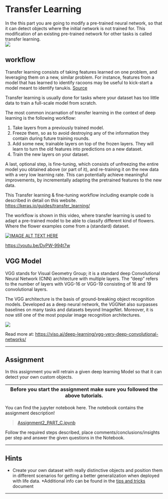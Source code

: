 # Transfer Learning


In the this part you are going to modify a pre-trained neural network, so that it can detect objects where the initial network is not trained for. This modification of an existing pre-trained network for other tasks is called transfer learning.  
![](https://www.researchgate.net/publication/342400905/figure/fig4/AS:905786289057792@1592967688003/The-architecture-of-our-transfer-learning-model.jpg)


## workflow
Transfer learning consists of taking features learned on one problem, and leveraging them on a new, similar problem. For instance, features from a model that has learned to identify racoons may be useful to kick-start a model meant to identify tanukis. [Source](https://keras.io/guides/transfer_learning)

Transfer learning is usually done for tasks where your dataset has too little data to train a full-scale model from scratch.

The most common incarnation of transfer learning in the context of deep learning is the following workflow:

1. Take layers from a previously trained model.
2. Freeze them, so as to avoid destroying any of the information they contain during future training rounds.
3. Add some new, trainable layers on top of the frozen layers. They will learn to turn the old features into predictions on a new dataset.
4. Train the new layers on your dataset.

A last, optional step, is fine-tuning, which consists of unfreezing the entire model you obtained above (or part of it), and re-training it on the new data with a very low learning rate. This can potentially achieve meaningful improvements, by incrementally adapting the pretrained features to the new data.

This Transfer learning & fine-tuning workflow including example code is described in detail on this website.
https://keras.io/guides/transfer_learning/

The workflow is shown in this video, where transfer learning is used to adapt a pre-trained model to be able to classify different kind of flowers. Where the flower examples come from a (standard) dataset.

[![IMAGE ALT TEXT HERE](https://img.youtube.com/vi/DyPW-994t7w/0.jpg)](https://youtu.be/DyPW-994t7w)

https://youtu.be/DyPW-994t7w


<!--
Before you can start transfer learning, you first have to setup the Jetson to be used for this assignment, then you will get acquainted with Inference and we will provide you with some information about transfer learning on the given network. After reading / doing these steps you can move on to the Assignment.

## Preparation Jetson

You are going to use **another docker image**, new tools and a camera for this assignment, first check the
[PartC_GettingStarted.md](PartC_GettingStarted.md) how to get everything up and running!


> **NOTE: Before Launching your Docker container.** Be aware that it will search and use the available screens and video devices, so, you must have your camera plugged when starting the container otherwise it won't be able to attach it. Please use either a Desktop terminal (external Screen) or VNC before launching the Docker image, if you use SSH instead, you will get the no "X window" available Warning!.

Launch the docker container: `$ ./inference` . This takes care of launching the Docker container with the peripheral and mounting of Folders needed. This docker container has installed all the dependencies needed for this assignment, which means that **you must skip the Setup step in the tutorial mentioned in the given Tutorials**. Remember that you have preinstalled two Docker images in your Jetson SD Card, so, now is the time to use the second container.
-->

<!--
## Inference

Before we start talking about transfer learning, we should first talk about Inference.
Machine learning inference is the process of running live data points into a machine learning algorithm  to calculate an output. This process is also referred to as “operationalizing an ML model” or “putting an ML model into production.” When an ML model is running in production, it is often then described as artificial intelligence (AI) since it is performing functions similar to human thinking and analysis. Machine learning inference basically entails deploying a software application into a production environment, as the ML model is typically just software code that implements a mathematical algorithm. That algorithm makes calculations based on the characteristics of the data, known as “features” in the ML vernacular. [Source](https://hazelcast.com/glossary/machine-learning-inference/)

The video below shows how Object Detection inference works on the jetson, explains the network used for the Assignment and where it is pre-trained for.
Watch the video as reference, you don't need to implement the code.
[![IMAGE ALT TEXT HERE](https://img.youtube.com/vi/obt60r8ZeB0/0.jpg)](https://www.youtube.com/watch?v=obt60r8ZeB0)
https://www.youtube.com/watch?v=obt60r8ZeB0

> NOTE: If you want , you can run this inference network yourselves as described in the [PartC_GettingStarted.md](PartC_GettingStarted.md)

-->
<!--
## SSD-Mobilenet

In this assignment you will apply transfer learning while retrain the last layers. You will use the SSD-Mobilenet network. The MobileNet model is designed to be used in mobile applications, and it is TensorFlow’s first mobile computer vision model [(Source)](https://medium.com/analytics-vidhya/image-classification-with-mobilenet-cc6fbb2cd470).
MobileNet uses depthwise separable convolutions. It significantly reduces the number of parameters when compared to the network with regular convolutions with the same depth in the nets. This results in lightweight deep neural networks.  

SSD stands for Single-Shot multibox Detection
The SSD architecture is a single convolution network that learns to predict bounding box locations and classify these locations in one pass. Hence, SSD can be trained end-to-end. The SSD network consists of base architecture (MobileNet in this case) followed by several convolution layers
![](https://github.com/dusty-nv/jetson-inference/raw/dev/docs/images/pytorch-ssd-mobilenet.jpg)

By using SSD, we only need to take one single shot to detect multiple objects within the image, while regional proposal network (RPN) based approaches such as R-CNN series that need two shots, one for generating region proposals, one for detecting the object of each proposal. Thus, SSD is much faster compared with two-shot RPN-based approaches.

For more details about SSD architecture and its working, please read it’s official paper.
(**Disclaimer: this is not part of the assignment!** you can get to know more [here](https://arxiv.org/abs/1512.02325) and you can find the code [here](https://github.com/weiliu89/caffe/tree/ssd), **But you don't need to**).

![SSD: Multiple oobject detector](https://camo.githubusercontent.com/bbad39ef4c2b5bae85d2ee7ab9adb9f41a500b5de55fa2dce198f51d5c28ffe1/687474703a2f2f7777772e63732e756e632e6564752f7e776c69752f7061706572732f7373642e706e67)

-->

## VGG Model

VGG stands for Visual Geometry Group; it is a standard deep Convolutional Neural Network (CNN) architecture with multiple layers. The “deep” refers to the number of layers with VGG-16 or VGG-19 consisting of 16 and 19 convolutional layers.

The VGG architecture is the basis of ground-breaking object recognition models. Developed as a deep neural network, the VGGNet also surpasses baselines on many tasks and datasets beyond ImageNet. Moreover, it is now still one of the most popular image recognition architectures.

![](https://viso.ai/wp-content/uploads/2021/10/vgg-neural-network-architecture.png})

Read more at: https://viso.ai/deep-learning/vgg-very-deep-convolutional-networks/

---
## Assignment

In this assignment you will retrain a given deep learning Model so that it can detect your  own custom  objects.

| Before you start the assignment make sure you followed the above tutorials. |
| ---|

You can find the jupyter notebook here. The notebook contains the assignment description!
> [Assignment2_PART_C.ipynb](Assignment2_PART_C.ipynb)

Follow the required steps described, place comments/conclusions/insights per step and answer the given questions in the Notebook.

---

## Hints

* Create your own dataset with really distinctive objects and position them in different scenarios for getting a better generalization when deployed with life data.
*Additional info can be found in the [tips and tricks](TipsAndTricks.md) document



<!--
# Assignment: Transfer Learning on your Own Dataset

You will get to use the power of Transfer learning with **your own dataset**. So in this assignment you are going to retrain the given SSD-Mobilenet Model with your own detectable objects (at least 3 different objects). For doing so, you should follow the next step:

> NOTE: **Read the entire Assignment before reading any of the mentioned tutorials !**

[![IMAGE ALT TEXT HERE](https://img.youtube.com/vi/2XMkPW_sIGg/0.jpg)](https://www.youtube.com/watch?v=2XMkPW_sIGg)

* The above [video](https://www.youtube.com/watch?v=2XMkPW_sIGg) will lead you through the assignment, so, **you must watch it entirely** and repeat the process implemented by the author. For performing Part C of Assignment2, it is not required to write a single line of Python Code, only terminal scripts.
* Read and follow [this tutorial](https://github.com/dusty-nv/jetson-inference/blob/master/docs/pytorch-collect-detection.md) step by step until (included) section **Training your Model**. **Be aware!**, in the section **Launching the Tool** your tool is already installed in the Docker container, so, launch it using: `$ camera-capture python/training/detection/ssd`
* Use between 25 to 50 images for each class for at least 3 classes
   and be sure that you take the images from different angles and different distances for each object. In other words, changing the environment where your objects are while training will lead to a better performance (generalization).
* If you desire to use existing images for training your model, you can see the [Aditional Material](#aditional-material) but limit the amount of images to a maximum of 50.

Don't forget to check the [Hints and Tips](#hints-and-tips)

As an example you can watch our own implementation of this Assignment:

[![IMAGE ALT TEXT HERE](https://img.youtube.com/vi/DQNJEWLPDCc/0.jpg)](https://www.youtube.com/watch?v=DQNJEWLPDCc)

After following the above mentioned two tutorials you should be good to go and take care of your deliverables!
-->

---

<!--
## Deliverables

You must retrain the given SSD-Mobilenet Model to your own detectable objects (at least 3 different objects).
You should be able to show and explain the following:

1. Your collected data should at least be useful to classify at least 3 custom objects.
2. Explain what your input object represents and how the result should be classified
3. Explain the pre-processing steps of the object training image(s) before you can feed it to the network.
4. What features do you think are extracted (relevant)?
5. Show (in report and video) how accurate your predicted model is, how does your detection behave in other unseen situations?  Also explain in what situation and why it does (not) perform well. Supported your statements by measurement data!
6. Explain the parameters that you used for re-training this network?
7. This example uses a custom (but pre-trained) network architecture, explain how it works and why it is build up this way?

You should hand in:
* A Document answering the given questions and showing the results of your classifications
* A Video showing and explaining the processs / results

-->


<!--

## Hints and Tips

Not much to add except for:
* Create your own dataset with really distinctive objects and position them in different scenarios for getting a better generalization when deployed with life data.


* When training the SSD-Mobilenet Model for the first time while following the tutorial, please limit the amount images to use to less than 100 and use no more than 3 classes to save time and to ensure that it wont crash.
* When retraining for your own dataset use no more than 50 images for each class and no more than 5 classes, for the shared example implementation we used just 25 images and it gives a fair enough performance when at a close distance and with nothing in front of the object.
-->

<!--

---


## Aditional Material

### Train your SSD-Mobilenet Model with The Open Images dataset

For training your SSD-Mobilenet model with the [Open Images](https://storage.googleapis.com/openimages/web/visualizer/index.html?set=train&type=detection&c=%2Fm%2F0fp6w) dataset contains over 600 object classes that you can pick and choose from. Read and follow step by step [this tutorial](https://github.com/dusty-nv/jetson-inference/blob/9b66fbf38dcd0e81f37eb3748db3df0a221b4fa7/docs/pytorch-ssd.md), you should skip the **Setup** section of the tutorial, but if you insist in following it, then remember that you already have the Docker container preinstalled.

-->

